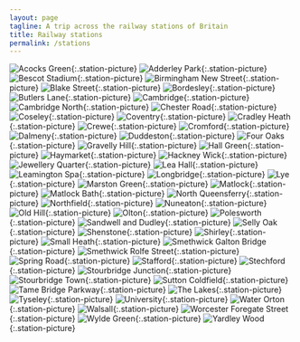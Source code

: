 ```yaml
---
layout: page
tagline: A trip across the railway stations of Britain
title: Railway stations
permalink: /stations
---
```


![Acocks Green](/images/trains/stations/acg.webp){:.station-picture}
![Adderley Park](/images/trains/stations/add.webp){:.station-picture}
![Bescot Stadium](/images/trains/stations/bsc.webp){:.station-picture}
![Birmingham New Street](/images/trains/stations/bhm.webp){:.station-picture}
![Blake Street](/images/trains/stations/bkt.webp){:.station-picture}
![Bordesley](/images/trains/stations/bbs.webp){:.station-picture}
![Butlers Lane](/images/trains/stations/bul.webp){:.station-picture}
![Cambridge](/images/trains/stations/cbg.webp){:.station-picture}
![Cambridge North](/images/trains/stations/cmb.webp){:.station-picture}
![Chester Road](/images/trains/stations/crd.webp){:.station-picture}
![Coseley](/images/trains/stations/csy.webp){:.station-picture}
![Coventry](/images/trains/stations/cov.webp){:.station-picture}
![Cradley Heath](/images/trains/stations/cra.webp){:.station-picture}
![Crewe](/images/trains/stations/cre.webp){:.station-picture}
![Cromford](/images/trains/stations/cmf.webp){:.station-picture}
![Dalmeny](/images/trains/stations/dam.webp){:.station-picture}
![Duddeston](/images/trains/stations/dud.webp){:.station-picture}
![Four Oaks](/images/trains/stations/fok.webp){:.station-picture}
![Gravelly Hill](/images/trains/stations/gvh.webp){:.station-picture}
![Hall Green](/images/trains/stations/hlg.webp){:.station-picture}
![Haymarket](/images/trains/stations/hym.webp){:.station-picture}
![Hackney Wick](/images/trains/stations/hkw.webp){:.station-picture}
![Jewellery Quarter](/images/trains/stations/jeq.webp){:.station-picture}
![Lea Hall](/images/trains/stations/leh.webp){:.station-picture}
![Leamington Spa](/images/trains/stations/lms.webp){:.station-picture}
![Longbridge](/images/trains/stations/lob.webp){:.station-picture}
![Lye](/images/trains/stations/lye.webp){:.station-picture}
![Marston Green](/images/trains/stations/mgn.webp){:.station-picture}
![Matlock](/images/trains/stations/mat.webp){:.station-picture}
![Matlock Bath](/images/trains/stations/mtb.webp){:.station-picture}
![North Queensferry](/images/trains/stations/nqu.webp){:.station-picture}
![Northfield](/images/trains/stations/nfd.webp){:.station-picture}
![Nuneaton](/images/trains/stations/nun.webp){:.station-picture}
![Old Hill](/images/trains/stations/ohl.webp){:.station-picture}
![Olton](/images/trains/stations/olt.webp){:.station-picture}
![Polesworth](/images/trains/stations/psw.webp){:.station-picture}
![Sandwell and Dudley](/images/trains/stations/sad.webp){:.station-picture}
![Selly Oak](/images/trains/stations/sly.webp){:.station-picture}
![Shenstone](/images/trains/stations/sen.webp){:.station-picture}
![Shirley](/images/trains/stations/srl.webp){:.station-picture}
![Small Heath](/images/trains/stations/sma.webp){:.station-picture}
![Smethwick Galton Bridge](/images/trains/stations/sgb.webp){:.station-picture}
![Smethwick Rolfe Street](/images/trains/stations/smr.webp){:.station-picture}
![Spring Road](/images/trains/stations/sri.webp){:.station-picture}
![Stafford](/images/trains/stations/sta.webp){:.station-picture}
![Stechford](/images/trains/stations/scf.webp){:.station-picture}
![Stourbridge Junction](/images/trains/stations/sbj.webp){:.station-picture}
![Stourbridge Town](/images/trains/stations/sbt.webp){:.station-picture}
![Sutton Coldfield](/images/trains/stations/sut.webp){:.station-picture}
![Tame Bridge Parkway](/images/trains/stations/tab.webp){:.station-picture}
![The Lakes](/images/trains/stations/tlk.webp){:.station-picture}
![Tyseley](/images/trains/stations/tys.webp){:.station-picture}
![University](/images/trains/stations/uni.webp){:.station-picture}
![Water Orton](/images/trains/stations/wto.webp){:.station-picture}
![Walsall](/images/trains/stations/wsl.webp){:.station-picture}
![Worcester Foregate Street](/images/trains/stations/wof.webp){:.station-picture}
![Wylde Green](/images/trains/stations/wyl.webp){:.station-picture}
![Yardley Wood](/images/trains/stations/yrd.webp){:.station-picture}
